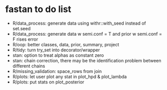 # fastan to do list

- R/data_process: generate data using withr::with_seed instead of set.seed
- R/data_process: generate data w semi.conf = T and prior w semi.conf = F rises error
- R/oop: better classes, data, prior, summary, project
- R/tidy: turn try_set into decorator/wrapper
- stan: option to treat alphas as constant zero
- stan: chain correction, there may be the identification problem between different chains
- R/missing_validation: space_rows from join
- R/plots: let user plot any stat in plot_hpd & plot_lambda
- R/plots: put stats on plot_posterior
